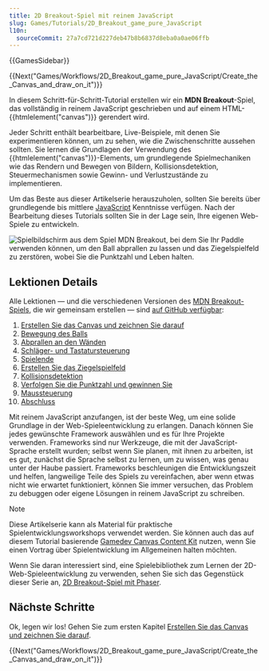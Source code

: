 ```yaml
---
title: 2D Breakout-Spiel mit reinem JavaScript
slug: Games/Tutorials/2D_Breakout_game_pure_JavaScript
l10n:
  sourceCommit: 27a7cd721d227deb47b8b6837d8eba0a0ae06ffb
---
```


{{GamesSidebar}}

{{Next("Games/Workflows/2D_Breakout_game_pure_JavaScript/Create_the_Canvas_and_draw_on_it")}}

In diesem Schritt-für-Schritt-Tutorial erstellen wir ein **MDN Breakout**-Spiel, das vollständig in reinem JavaScript geschrieben und auf einem HTML-{{htmlelement("canvas")}} gerendert wird.

Jeder Schritt enthält bearbeitbare, Live-Beispiele, mit denen Sie experimentieren können, um zu sehen, wie die Zwischenschritte aussehen sollten. Sie lernen die Grundlagen der Verwendung des {{htmlelement("canvas")}}-Elements, um grundlegende Spielmechaniken wie das Rendern und Bewegen von Bildern, Kollisionsdetektion, Steuermechanismen sowie Gewinn- und Verlustzustände zu implementieren.

Um das Beste aus dieser Artikelserie herauszuholen, sollten Sie bereits über grundlegende bis mittlere [JavaScript](/de/docs/Learn/Getting_started_with_the_web/JavaScript_basics) Kenntnisse verfügen. Nach der Bearbeitung dieses Tutorials sollten Sie in der Lage sein, Ihre eigenen Web-Spiele zu entwickeln.

![Spielbildschirm aus dem Spiel MDN Breakout, bei dem Sie Ihr Paddle verwenden können, um den Ball abprallen zu lassen und das Ziegelspielfeld zu zerstören, wobei Sie die Punktzahl und Leben halten.](mdn-breakout-gameplay.png)

## Lektionen Details

Alle Lektionen — und die verschiedenen Versionen des [MDN Breakout-Spiels](https://breakout.enclavegames.com/lesson10.html), die wir gemeinsam erstellen — sind [auf GitHub verfügbar](https://github.com/end3r/Gamedev-Canvas-workshop):

1. [Erstellen Sie das Canvas und zeichnen Sie darauf](/de/docs/Games/Tutorials/2D_Breakout_game_pure_JavaScript/Create_the_Canvas_and_draw_on_it)
2. [Bewegung des Balls](/de/docs/Games/Tutorials/2D_Breakout_game_pure_JavaScript/Move_the_ball)
3. [Abprallen an den Wänden](/de/docs/Games/Tutorials/2D_Breakout_game_pure_JavaScript/Bounce_off_the_walls)
4. [Schläger- und Tastatursteuerung](/de/docs/Games/Tutorials/2D_Breakout_game_pure_JavaScript/Paddle_and_keyboard_controls)
5. [Spielende](/de/docs/Games/Tutorials/2D_Breakout_game_pure_JavaScript/Game_over)
6. [Erstellen Sie das Ziegelspielfeld](/de/docs/Games/Tutorials/2D_Breakout_game_pure_JavaScript/Build_the_brick_field)
7. [Kollisionsdetektion](/de/docs/Games/Tutorials/2D_Breakout_game_pure_JavaScript/Collision_detection)
8. [Verfolgen Sie die Punktzahl und gewinnen Sie](/de/docs/Games/Tutorials/2D_Breakout_game_pure_JavaScript/Track_the_score_and_win)
9. [Maussteuerung](/de/docs/Games/Tutorials/2D_Breakout_game_pure_JavaScript/Mouse_controls)
10. [Abschluss](/de/docs/Games/Tutorials/2D_Breakout_game_pure_JavaScript/Finishing_up)

Mit reinem JavaScript anzufangen, ist der beste Weg, um eine solide Grundlage in der Web-Spieleentwicklung zu erlangen. Danach können Sie jedes gewünschte Framework auswählen und es für Ihre Projekte verwenden. Frameworks sind nur Werkzeuge, die mit der JavaScript-Sprache erstellt wurden; selbst wenn Sie planen, mit ihnen zu arbeiten, ist es gut, zunächst die Sprache selbst zu lernen, um zu wissen, was genau unter der Haube passiert. Frameworks beschleunigen die Entwicklungszeit und helfen, langweilige Teile des Spiels zu vereinfachen, aber wenn etwas nicht wie erwartet funktioniert, können Sie immer versuchen, das Problem zu debuggen oder eigene Lösungen in reinem JavaScript zu schreiben.

> [!NOTE]
> Diese Artikelserie kann als Material für praktische Spielentwicklungsworkshops verwendet werden. Sie können auch das auf diesem Tutorial basierende [Gamedev Canvas Content Kit](https://github.com/end3r/Gamedev-Canvas-Content-Kit) nutzen, wenn Sie einen Vortrag über Spielentwicklung im Allgemeinen halten möchten.
>
> Wenn Sie daran interessiert sind, eine Spielebibliothek zum Lernen der 2D-Web-Spieleentwicklung zu verwenden, sehen Sie sich das Gegenstück dieser Serie an, [2D Breakout-Spiel mit Phaser](/de/docs/Games/Tutorials/2D_breakout_game_Phaser).

## Nächste Schritte

Ok, legen wir los! Gehen Sie zum ersten Kapitel [Erstellen Sie das Canvas und zeichnen Sie darauf](/de/docs/Games/Tutorials/2D_Breakout_game_pure_JavaScript/Create_the_Canvas_and_draw_on_it).

{{Next("Games/Workflows/2D_Breakout_game_pure_JavaScript/Create_the_Canvas_and_draw_on_it")}}
